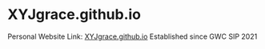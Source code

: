 # XYJgrace.github.io

Personal Website Link: [XYJgrace.github.io](https://XYJgrace.github.io "Personal Website")
Established since GWC SIP 2021
